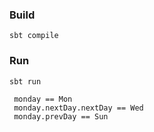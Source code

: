 ### Build

```
sbt compile
```

### Run

```
sbt run
```
```
 monday == Mon
 monday.nextDay.nextDay == Wed
 monday.prevDay == Sun
```